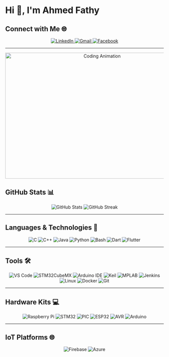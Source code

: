 # Hi 👋, I'm Ahmed Fathy

## Connect with Me 🌐

<p align="center">
  <a href="https://www.linkedin.com/in/ahmed-fathy0/" target="_blank">
    <img alt="LinkedIn" src="https://img.shields.io/badge/LinkedIn-%230A66C2.svg?style=for-the-badge&logo=linkedin&logoColor=white" />
  </a>
  <a href="ahmedfathy11876@gmail.com" target="_blank">
    <img alt="Gmail" src="https://img.shields.io/badge/Gmail-D14836.svg?style=for-the-badge&logo=gmail&logoColor=white" />
  </a>
  <a href="https://www.facebook.com/profile.php?id=100014735089383" target="_blank">
    <img alt="Facebook" src="https://img.shields.io/badge/Facebook-%231877F2.svg?style=for-the-badge&logo=facebook&logoColor=white" />
  </a>
</p>

---
<p align="center">
  <img src="https://files.oaiusercontent.com/file-KznKsaTrrt7ea1XP6KjAek?se=2024-12-19T01%3A08%3A17Z&sp=r&sv=2024-08-04&sr=b&rscc=max-age%3D604800%2C%20immutable%2C%20private&rscd=attachment%3B%20filename%3D4a20a9e1-09c1-45b8-844b-9808e3fde5e1.webp&sig=U6veof0NPWX2Kophy9PlDuiVftxLSxKOKZq2DbYLzLE%3D" alt="Coding Animation" width="600" height="400" />
</p>

## GitHub Stats 📊

<p align="center">
  <img alt="GitHub Stats" src="https://github-readme-stats.vercel.app/api?username=ahmedfathy21&show_icons=true&theme=tokyonight&count_private=true" />
  <img alt="GitHub Streak" src="https://streak-stats.demolab.com?user=ahmedfathy21&theme=tokyonight&hide_border=true" />
</p>

---

## Languages & Technologies 🚀

<p align="center">
  <img alt="C" src="https://img.shields.io/badge/C-%2300599C.svg?style=for-the-badge&logo=c&logoColor=white" />
  <img alt="C++" src="https://img.shields.io/badge/C++-%2300599C.svg?style=for-the-badge&logo=c%2B%2B&logoColor=white" />
  <img alt="Java" src="https://img.shields.io/badge/Java-%23ED8B00.svg?style=for-the-badge&logo=java&logoColor=white" />
  <img alt="Python" src="https://img.shields.io/badge/Python-%233776AB.svg?style=for-the-badge&logo=python&logoColor=white" />
  <img alt="Bash" src="https://img.shields.io/badge/Bash-%234EAA25.svg?style=for-the-badge&logo=gnu-bash&logoColor=white" />
  <img alt="Dart" src="https://img.shields.io/badge/Dart-%230175C2.svg?style=for-the-badge&logo=dart&logoColor=white" />
  <img alt="Flutter" src="https://img.shields.io/badge/Flutter-%2302569B.svg?style=for-the-badge&logo=flutter&logoColor=white" />
</p>

---

## Tools 🛠️

<p align="center">
  <img alt="VS Code" src="https://img.shields.io/badge/VS%20Code-%23007ACC.svg?style=for-the-badge&logo=visual-studio-code&logoColor=white" />
  <img alt="STM32CubeMX" src="https://img.shields.io/badge/STM32CubeMX-%23007ACC.svg?style=for-the-badge&logo=stmicroelectronics&logoColor=white" />
  <img alt="Arduino IDE" src="https://img.shields.io/badge/Arduino%20IDE-%2300979D.svg?style=for-the-badge&logo=arduino&logoColor=white" />
  <img alt="Keil" src="https://img.shields.io/badge/Keil-%23007ACC.svg?style=for-the-badge&logo=arm&logoColor=white" />
  <img alt="MPLAB" src="https://img.shields.io/badge/MPLAB-%23003A8F.svg?style=for-the-badge&logo=microchip&logoColor=white" />
  <img alt="Jenkins" src="https://img.shields.io/badge/Jenkins-%23D24939.svg?style=for-the-badge&logo=jenkins&logoColor=white" />
  <img alt="Linux" src="https://img.shields.io/badge/Linux-%23FCC624.svg?style=for-the-badge&logo=linux&logoColor=black" />
  <img alt="Docker" src="https://img.shields.io/badge/Docker-%232496ED.svg?style=for-the-badge&logo=docker&logoColor=white" />
  <img alt="Git" src="https://img.shields.io/badge/Git-%23F05033.svg?style=for-the-badge&logo=git&logoColor=white" />
</p>

---

## Hardware Kits 💻

<p align="center">
  <img alt="Raspberry Pi" src="https://img.shields.io/badge/-Raspberry%20Pi-C51A4A?style=for-the-badge&logo=Raspberry-Pi&logoColor=white" />
  <img alt="STM32" src="https://img.shields.io/badge/STM32-03234B?style=for-the-badge&logo=stmicroelectronics&logoColor=white" />
  <img alt="PIC" src="https://img.shields.io/badge/PIC-003A8F?style=for-the-badge&logo=microchip&logoColor=white" />
  <img alt="ESP32" src="https://img.shields.io/badge/ESP32-E7352C?style=for-the-badge&logo=espressif&logoColor=white" />
  <img alt="AVR" src="https://img.shields.io/badge/AVR-003A8F?style=for-the-badge&logo=microchip&logoColor=white" />
  <img alt="Arduino" src="https://img.shields.io/badge/Arduino-00979D?style=for-the-badge&logo=arduino&logoColor=white" />
</p>

---

## IoT Platforms 🌐

<p align="center">
  <img alt="Firebase" src="https://img.shields.io/badge/Firebase-%23FFCA28.svg?style=for-the-badge&logo=firebase&logoColor=black" />
  <img alt="Azure" src="https://img.shields.io/badge/Azure-%230072C6.svg?style=for-the-badge&logo=microsoft-azure&logoColor=white" />
</p>
